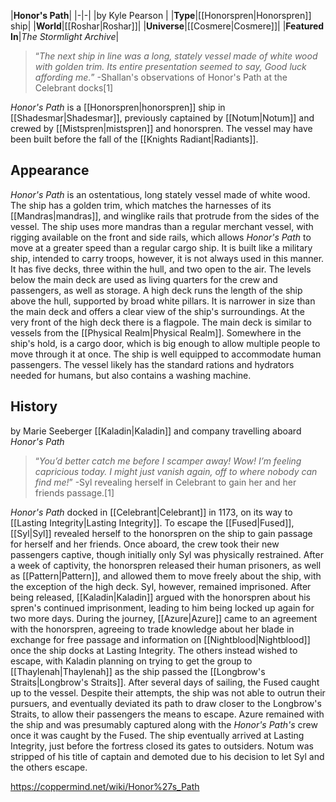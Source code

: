 |**Honor's Path**|
|-|-|
|by  Kyle Pearson |
|**Type**|[[Honorspren\|Honorspren]] ship|
|**World**|[[Roshar\|Roshar]]|
|**Universe**|[[Cosmere\|Cosmere]]|
|**Featured In**|*The Stormlight Archive*|



>“*The next ship in line was a long, stately vessel made of white wood with golden trim. Its entire presentation seemed to say, Good luck affording me.*”
\-Shallan's observations of Honor's Path at the Celebrant docks[1]


*Honor's Path* is a [[Honorspren\|honorspren]] ship in [[Shadesmar\|Shadesmar]], previously captained by [[Notum\|Notum]] and crewed by [[Mistspren\|mistspren]] and honorspren. The vessel may have been built before the fall of the [[Knights Radiant\|Radiants]].

## Appearance
*Honor's Path* is an ostentatious, long stately vessel made of white wood. The ship has a golden trim, which matches the harnesses of its [[Mandras\|mandras]], and winglike rails that protrude from the sides of the vessel. The ship uses more mandras than a regular merchant vessel, with rigging available on the front and side rails, which allows *Honor's Path* to move at a greater speed than a regular cargo ship. It is built like a military ship, intended to carry troops, however, it is not always used in this manner.
It has five decks, three within the hull, and two open to the air. The levels below the main deck are used as living quarters for the crew and passengers, as well as storage. A high deck runs the length of the ship above the hull, supported by broad white pillars. It is narrower in size than the main deck and offers a clear view of the ship's surroundings. At the very front of the high deck there is a flagpole. The main deck is similar to vessels from the [[Physical Realm\|Physical Realm]]. Somewhere in the ship's hold, is a cargo door, which is big enough to allow multiple people to move through it at once.
The ship is well equipped to accommodate human passengers. The vessel likely has the standard rations and hydrators needed for humans, but also contains a washing machine.

## History
 by  Marie Seeberger  [[Kaladin\|Kaladin]] and company travelling aboard *Honor's Path*
>“*You’d better catch me before I scamper away! Wow! I’m feeling capricious today. I might just vanish again, off to where nobody can find me!*”
\-Syl revealing herself in Celebrant to gain her and her friends passage.[1]


*Honor's Path* docked in [[Celebrant\|Celebrant]] in 1173, on its way to [[Lasting Integrity\|Lasting Integrity]]. To escape the [[Fused\|Fused]], [[Syl\|Syl]] revealed herself to the honorspren on the ship to gain passage for herself and her friends. Once aboard, the crew took their new passengers captive, though initially only Syl was physically restrained.
After a week of captivity, the honorspren released their human prisoners, as well as [[Pattern\|Pattern]], and allowed them to move freely about the ship, with the exception of the high deck. Syl, however, remained imprisoned. After being released, [[Kaladin\|Kaladin]] argued with the honorspren about his spren's continued imprisonment, leading to him being locked up again for two more days.
During the journey, [[Azure\|Azure]] came to an agreement with the honorspren, agreeing to trade knowledge about her blade in exchange for free passage and information on [[Nightblood\|Nightblood]] once the ship docks at Lasting Integrity. The others instead wished to escape, with Kaladin planning on trying to get the group to [[Thaylenah\|Thaylenah]] as the ship passed the [[Longbrow's Straits\|Longbrow's Straits]].
After several days of sailing, the Fused caught up to the vessel. Despite their attempts, the ship was not able to outrun their pursuers, and eventually deviated its path to draw closer to the Longbrow's Straits, to allow their passengers the means to escape. Azure remained with the ship and was presumably captured along with the *Honor's Path's* crew once it was caught by the Fused.
The ship eventually arrived at Lasting Integrity, just before the fortress closed its gates to outsiders. Notum was stripped of his title of captain and demoted due to his decision to let Syl and the others escape.



https://coppermind.net/wiki/Honor%27s_Path